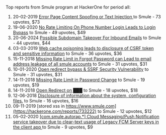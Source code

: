 Top reports from Smule program at HackerOne for period all:

1. 20-02-2019 [Error Page Content Spoofing or Text Injection ](https://hackerone.com/reports/498562) to Smule - 73 upvotes, $73
2. 19-06-2020 [No Rate Limiting On Phone Number Login Leads to Login Bypass](https://hackerone.com/reports/903363) to Smule - 49 upvotes, $49
3. 20-06-2024 [Possible Subdomain Takeover For Inbound Emails](https://hackerone.com/reports/2567048) to Smule - 44 upvotes, $44
4. 03-03-2019 [Web cache poisoning leads to disclosure of CSRF token and sensitive information](https://hackerone.com/reports/504514) to Smule - 36 upvotes, $36
5. 15-11-2018 [Missing Rate Limit in Forgot Password can Lead to email address leakage of all smule accounts](https://hackerone.com/reports/441161) to Smule - 31 upvotes, $31
6. 10-01-2020 [Open redirect bypass &  SSRF Security Vulnerability](https://hackerone.com/reports/771465) to Smule - 31 upvotes, $31
7. 14-11-2018 [Missing Rate Limit in Password Change](https://hackerone.com/reports/440495) to Smule - 19 upvotes, $19
8. 14-11-2018 [Open Redirect on ███](https://hackerone.com/reports/440484) to Smule - 18 upvotes, $18
9. 12-06-2018 [Disclosure of information about the system, configuration files.](https://hackerone.com/reports/364910) to Smule - 16 upvotes, $16
10. 09-11-2019 [stored xss in https://www.smule.com](https://hackerone.com/reports/733222) to Smule - 12 upvotes, $12
11. 05-02-2020 [[com.smule.autorap.*] Cloud Messaging/Push Notification service takeover due to clear-text usage of Legacy FCM Server keys in the client app ](https://hackerone.com/reports/789370) to Smule - 9 upvotes, $9
